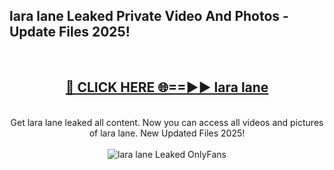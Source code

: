 <h2>lara lane Leaked Private Video And Photos - Update Files 2025!</h2>
<br>
<div align="center">
<h2><a href="https://top-ai-tools.click/QrbHav" rel="nofollow">🔴 CLICK HERE 🌐==►► lara lane</a></h2>
<br>
Get lara lane leaked all content. Now you can access all videos and pictures of lara lane. New Updated Files 2025!
<br>
<br>
<a href="https://top-ai-tools.click/QrbHav" rel="nofollow" data-target="animated-image.originalLink"><img src="https://i.ibb.co.com/WyWwxjT/player-gif2.gif" alt="lara lane Leaked  OnlyFans" style="max-width: 100%; display: inline-block;" data-target="animated-image.originalImage"></a>
</div>
<br>